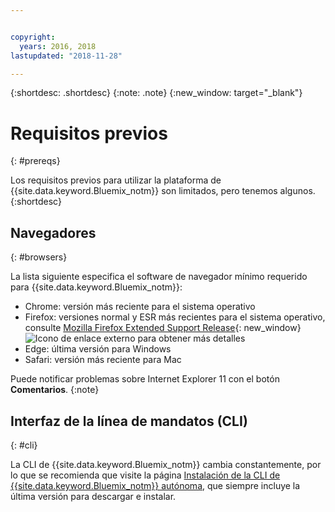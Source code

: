 ```yaml
---


copyright:
  years: 2016, 2018
lastupdated: "2018-11-28"

---
```


{:shortdesc: .shortdesc}
{:note: .note}
{:new_window: target="_blank"}

# Requisitos previos
{: #prereqs}

Los requisitos previos para utilizar la plataforma de {{site.data.keyword.Bluemix_notm}} son limitados, pero tenemos algunos.
{:shortdesc}

## Navegadores
{: #browsers}

La lista siguiente especifica el software de navegador mínimo requerido para {{site.data.keyword.Bluemix_notm}}:

 * Chrome: versión más reciente para el sistema operativo
 * Firefox: versiones normal y ESR más recientes para el sistema operativo, consulte [Mozilla Firefox
Extended Support Release](https://www.mozilla.org/firefox/organizations/){: new_window} ![Icono de enlace externo](../icons/launch-glyph.svg "Icono de enlace externo") para obtener más detalles
 * Edge: última versión para Windows
 * Safari: versión más reciente para Mac
 
Puede notificar problemas sobre Internet Explorer 11 con el botón **Comentarios**.
{:note}

## Interfaz de la línea de mandatos (CLI)
{: #cli}

La CLI de {{site.data.keyword.Bluemix_notm}} cambia constantemente, por lo que se recomienda que visite la página [Instalación de la CLI de {{site.data.keyword.Bluemix_notm}} autónoma](/docs/cli/reference/ibmcloud/download_cli.html), que siempre incluye la última versión para descargar e instalar.
